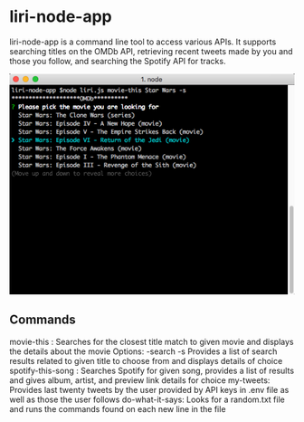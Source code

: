 # liri-node-app

liri-node-app is a command line tool to access various APIs. It supports searching titles on the OMDb API, retrieving recent tweets made by you and those you follow, and searching the Spotify API for tracks.

![Movie Search Example](screenshots/example1.png)

## Commands

movie-this <movie-name>: Searches for the closest title match to given movie and displays the details about the movie
	Options: -search -s Provides a list of search results related to given title to choose from and displays details of choice
spotify-this-song <song-name>: Searches Spotify for given song, provides a list of results and gives album, artist, and preview link details for choice
my-tweets: Provides last twenty tweets by the user provided by API keys in .env file as well as those the user follows
do-what-it-says: Looks for a random.txt file and runs the commands found on each new line in the file
